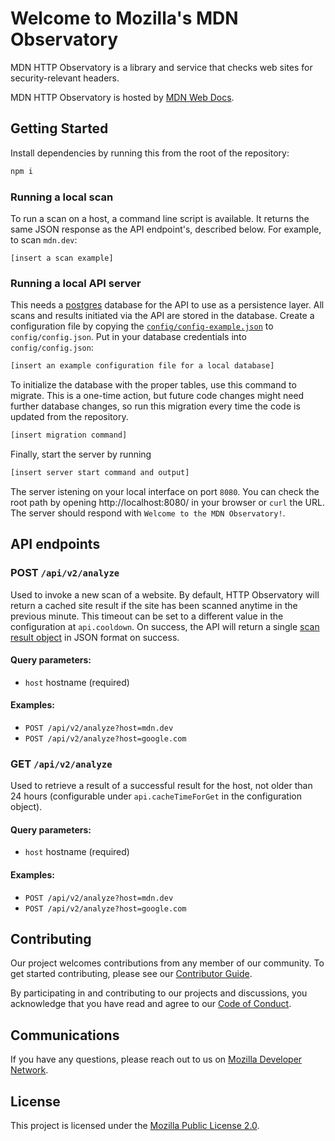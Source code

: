 # Welcome to Mozilla's MDN Observatory

MDN HTTP Observatory is a library and service that checks web sites for security-relevant headers.

MDN HTTP Observatory is hosted by [MDN Web Docs](https://github.com/mdn).

## Getting Started

Install dependencies by running this from the root of the repository:

```sh
npm i
```

### Running a local scan

To run a scan on a host, a command line script is available. It returns the same JSON response as the API endpoint's, described below.
For example, to scan `mdn.dev`:

```
[insert a scan example]
```

### Running a local API server

This needs a [postgres](https://www.postgresql.org/) database for the API to use as a persistence layer. All scans and results initiated via the API are stored in the database.
Create a configuration file by copying the [`config/config-example.json`](conf/config-example.json) to `config/config.json`.
Put in your database credentials into `config/config.json`:

```sh
[insert an example configuration file for a local database]
```

To initialize the database with the proper tables, use this command to migrate. This is a one-time action, but future code changes
might need further database changes, so run this migration every time the code is updated from the repository.

```sh
[insert migration command]
```

Finally, start the server by running

```sh
[insert server start command and output]
```

The server istening on your local interface on port `8080`. You can check the root path by opening http://localhost:8080/ in your browser or `curl` the URL. The server should respond with `Welcome to the MDN Observatory!`.

## API endpoints

### POST `/api/v2/analyze`

Used to invoke a new scan of a website. By default, HTTP Observatory will return a cached site result if the site has been scanned anytime in the previous minute. This timeout can be set to a different value in the configuration at `api.cooldown`. On success, the API will return a single [scan result object](#scan) in JSON format on success.

#### Query parameters:

* `host` hostname (required)

#### Examples:

* `POST /api/v2/analyze?host=mdn.dev`
* `POST /api/v2/analyze?host=google.com`

### GET `/api/v2/analyze`

Used to retrieve a result of a successful result for the host, not older than 24 hours (configurable under `api.cacheTimeForGet` in the configuration object).

#### Query parameters:

* `host` hostname (required)

#### Examples:

* `POST /api/v2/analyze?host=mdn.dev`
* `POST /api/v2/analyze?host=google.com`


## Contributing

Our project welcomes contributions from any member of our community.
To get started contributing, please see our [Contributor Guide](CONTRIBUTING.md).

By participating in and contributing to our projects and discussions, you acknowledge that you have read and agree to our [Code of Conduct](CODE_OF_CONDUCT.md).

## Communications

If you have any questions, please reach out to us on [Mozilla Developer Network](https://developer.mozilla.org).

## License

This project is licensed under the [Mozilla Public License 2.0](LICENSE).
